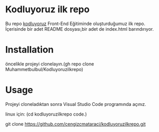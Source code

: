 # Kodluyoruz ilk repo
Bu repo [kodluyoruz](https://kodluyoruz.org/) Front-End Eğitiminde oluşturduğumuz ilk repo. İçerisinde bir adet README dosyası,bir adet de index.html barındırıyor.
# Installation
öncelikle projeyi clonelayın.(gh repo clone Muhammetbulbul/Kodluyoruzilkrepo)
# Usage
Projeyi cloneladıktan sonra Visual Studio Code programında açınız.


linux için:
(cd kodluyoruzilkrepo
code.)

git clone https://github.com/cengizcmataraci/kodluyoruzilkrepo.git